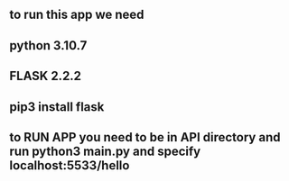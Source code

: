 ## to run this app we need
## python 3.10.7
## FLASK 2.2.2
## pip3 install flask
## to RUN APP you need to be in API directory and run python3 main.py and specify localhost:5533/hello
